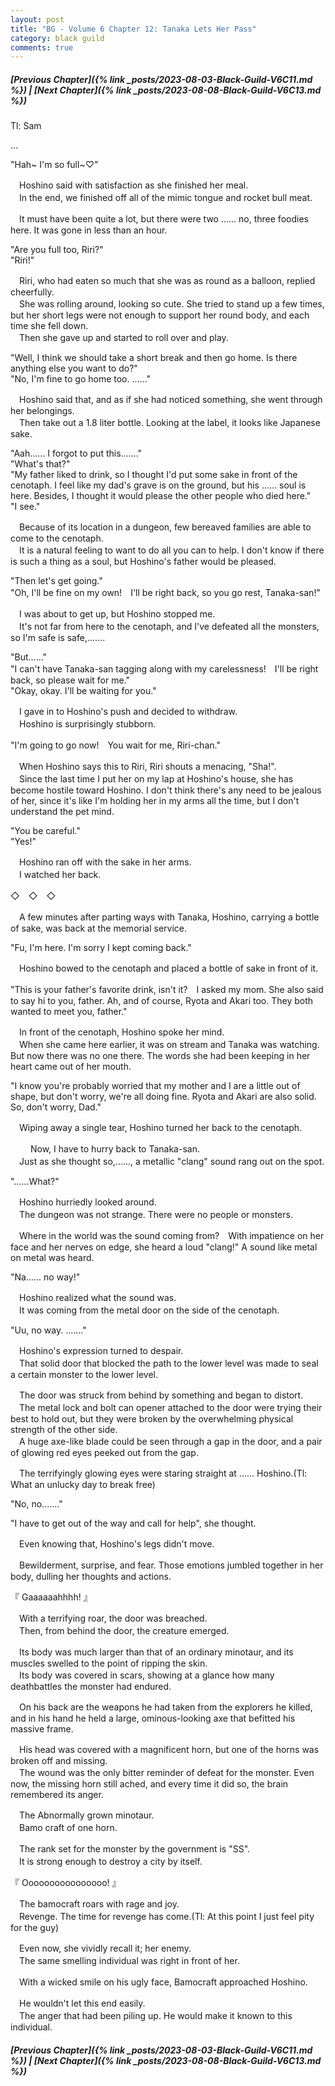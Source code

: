 ```yaml
---
layout: post
title: "BG - Volume 6 Chapter 12: Tanaka Lets Her Pass"
category: black guild
comments: true
---
```


##### [Previous Chapter]({% link _posts/2023-08-03-Black-Guild-V6C11.md %}) \| [Next Chapter]({% link _posts/2023-08-08-Black-Guild-V6C13.md %})



Tl: Sam

…


"Hah~ I'm so full~♡"

　Hoshino said with satisfaction as she finished her meal.   
　In the end, we finished off all of the mimic tongue and rocket bull meat.

　It must have been quite a lot, but there were two ...... no, three foodies here. It was gone in less than an hour.

"Are you full too, Riri?"   
"Riri!"
<!--more-->

　Riri, who had eaten so much that she was as round as a balloon, replied cheerfully.   
　She was rolling around, looking so cute. She tried to stand up a few times, but her short legs were not enough to support her round body, and each time she fell down.      
　Then she gave up and started to roll over and play.

"Well, I think we should take a short break and then go home. Is there anything else you want to do?"   
"No, I'm fine to go home too. ......"

　Hoshino said that, and as if she had noticed something, she went through her belongings.   
　Then take out a 1.8 liter bottle. Looking at the label, it looks like Japanese sake.

"Aah...... I forgot to put this......."   
"What's that?"   
"My father liked to drink, so I thought I'd put some sake in front of the cenotaph. I feel like my dad's grave is on the ground, but his ...... soul is here. Besides, I thought it would please the other people who died here."   
"I see."

　Because of its location in a dungeon, few bereaved families are able to come to the cenotaph.   
　It is a natural feeling to want to do all you can to help. I don't know if there is such a thing as a soul, but Hoshino's father would be pleased.

"Then let's get going."   
"Oh, I'll be fine on my own!　I'll be right back, so you go rest, Tanaka-san!"

　I was about to get up, but Hoshino stopped me.   
　It's not far from here to the cenotaph, and I've defeated all the monsters, so I'm safe is safe,.......

"But......"   
"I can't have Tanaka-san tagging along with my carelessness!　I'll be right back, so please wait for me."   
"Okay, okay. I'll be waiting for you."   

　I gave in to Hoshino's push and decided to withdraw.   
　Hoshino is surprisingly stubborn.   

"I'm going to go now!　You wait for me, Riri-chan."

　When Hoshino says this to Riri, Riri shouts a menacing, "Sha!".   
　Since the last time I put her on my lap at Hoshino's house, she has become hostile toward Hoshino. I don't think there's any need to be jealous of her, since it's like I'm holding her in my arms all the time, but I don't understand the pet mind.

"You be careful."   
"Yes!"

　Hoshino ran off with the sake in her arms.   
　I watched her back.

◇　◇　◇

　A few minutes after parting ways with Tanaka, Hoshino, carrying a bottle of sake, was back at the memorial service.

"Fu, I'm here. I'm sorry I kept coming back."

　Hoshino bowed to the cenotaph and placed a bottle of sake in front of it.

"This is your father's favorite drink, isn't it?　I asked my mom. She also said to say hi to you, father. Ah, and of course, Ryota and Akari too. They both wanted to meet you, father."

　In front of the cenotaph, Hoshino spoke her mind.   
　When she came here earlier, it was on stream and Tanaka was watching. But now there was no one there. The words she had been keeping in her heart came out of her mouth.

"I know you're probably worried that my mother and I are a little out of shape, but don't worry, we're all doing fine. Ryota and Akari are also solid. So, don't worry, Dad."

　Wiping away a single tear, Hoshino turned her back to the cenotaph.

　
　Now, I have to hurry back to Tanaka-san.   
　Just as she thought so,......, a metallic "clang" sound rang out on the spot.

"......What?"

　Hoshino hurriedly looked around.   
　The dungeon was not strange. There were no people or monsters.

　Where in the world was the sound coming from?　With impatience on her face and her nerves on edge, she heard a loud "clang!" A sound like metal on metal was heard.

"Na...... no way!"

　Hoshino realized what the sound was.   
　It was coming from the metal door on the side of the cenotaph.

"Uu, no way. ......."

　Hoshino's expression turned to despair.   
　That solid door that blocked the path to the lower level was made to seal a certain monster to the lower level.

　The door was struck from behind by something and began to distort.   
　The metal lock and bolt can opener attached to the door were trying their best to hold out, but they were broken by the overwhelming physical strength of the other side.   
　A huge axe-like blade could be seen through a gap in the door, and a pair of glowing red eyes peeked out from the gap.

　The terrifyingly glowing eyes were staring straight at ...... Hoshino.(Tl: What an unlucky day to break free)

"No, no......."

"I have to get out of the way and call for help", she thought.

　Even knowing that, Hoshino's legs didn't move.

　Bewilderment, surprise, and fear. Those emotions jumbled together in her body, dulling her thoughts and actions.

『 Gaaaaaahhhh! 』

　With a terrifying roar, the door was breached.   
　Then, from behind the door, the creature emerged.

　Its body was much larger than that of an ordinary minotaur, and its muscles swelled to the point of ripping the skin.   
　Its body was covered in scars, showing at a glance how many deathbattles the monster had endured.

　On his back are the weapons he had taken from the explorers he killed, and in his hand he held a large, ominous-looking axe that befitted his massive frame.

　His head was covered with a magnificent horn, but one of the horns was broken off and missing.   
　The wound was the only bitter reminder of defeat for the monster. Even now, the missing horn still ached, and every time it did so, the brain remembered its anger.

　The Abnormally grown minotaur.   
　Bamo craft of one horn.

　The rank set for the monster by the government is "SS".   
　It is strong enough to destroy a city by itself.

『 Oooooooooooooooo! 』

　The bamocraft roars with rage and joy.   
　Revenge. The time for revenge has come.(Tl: At this point I just feel pity for the guy)

　Even now, she vividly recall it; her enemy.   
　The same smelling individual was right in front of her.

　With a wicked smile on his ugly face, Bamocraft approached Hoshino.

　He wouldn't let this end easily.   
　The anger that had been piling up. He would make it known to this individual.



##### [Previous Chapter]({% link _posts/2023-08-03-Black-Guild-V6C11.md %}) \| [Next Chapter]({% link _posts/2023-08-08-Black-Guild-V6C13.md %})
